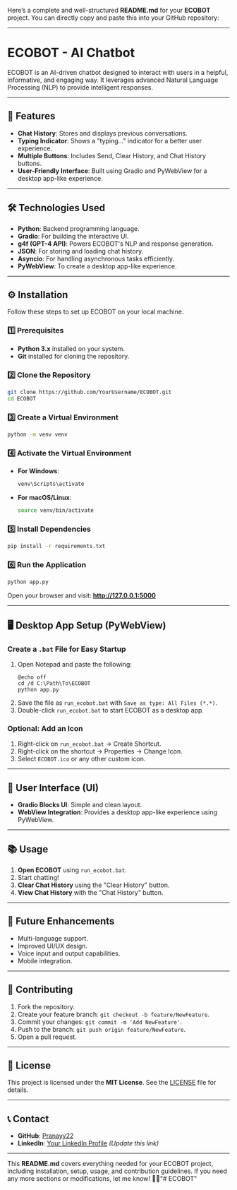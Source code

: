 Here’s a complete and well-structured **README.md** for your **ECOBOT** project. You can directly copy and paste this into your GitHub repository:

---

# ECOBOT - AI Chatbot

ECOBOT is an AI-driven chatbot designed to interact with users in a helpful, informative, and engaging way. It leverages advanced Natural Language Processing (NLP) to provide intelligent responses.

---

## 🚀 Features

- **Chat History**: Stores and displays previous conversations.
- **Typing Indicator**: Shows a "typing..." indicator for a better user experience.
- **Multiple Buttons**: Includes Send, Clear History, and Chat History buttons.
- **User-Friendly Interface**: Built using Gradio and PyWebView for a desktop app-like experience.

---

## 🛠️ Technologies Used

- **Python**: Backend programming language.
- **Gradio**: For building the interactive UI.
- **g4f (GPT-4 API)**: Powers ECOBOT's NLP and response generation.
- **JSON**: For storing and loading chat history.
- **Asyncio**: For handling asynchronous tasks efficiently.
- **PyWebView**: To create a desktop app-like experience.

---

## ⚙️ Installation

Follow these steps to set up ECOBOT on your local machine.

### 1️⃣ Prerequisites
- **Python 3.x** installed on your system.
- **Git** installed for cloning the repository.

### 2️⃣ Clone the Repository
```bash
git clone https://github.com/YourUsername/ECOBOT.git
cd ECOBOT
```

### 3️⃣ Create a Virtual Environment
```bash
python -m venv venv
```

### 4️⃣ Activate the Virtual Environment
- **For Windows**:
    ```bash
    venv\Scripts\activate
    ```
- **For macOS/Linux**:
    ```bash
    source venv/bin/activate
    ```

### 5️⃣ Install Dependencies
```bash
pip install -r requirements.txt
```

### 6️⃣ Run the Application
```bash
python app.py
```

Open your browser and visit: **http://127.0.0.1:5000**

---

## 🖥️ Desktop App Setup (PyWebView)

### Create a `.bat` File for Easy Startup
1. Open Notepad and paste the following:
    ```batch
    @echo off
    cd /d C:\Path\To\ECOBOT
    python app.py
    ```
2. Save the file as `run_ecobot.bat` with `Save as type: All Files (*.*)`.
3. Double-click `run_ecobot.bat` to start ECOBOT as a desktop app.

### Optional: Add an Icon
1. Right-click on `run_ecobot.bat` → Create Shortcut.
2. Right-click on the shortcut → Properties → Change Icon.
3. Select `ECOBOT.ico` or any other custom icon.

---

## 🎨 User Interface (UI)

- **Gradio Blocks UI**: Simple and clean layout.
- **WebView Integration**: Provides a desktop app-like experience using PyWebView.

---

## 📚 Usage

1. **Open ECOBOT** using `run_ecobot.bat`.
2. Start chatting!
3. **Clear Chat History** using the "Clear History" button.
4. **View Chat History** with the "Chat History" button.

---

## 🚧 Future Enhancements

- Multi-language support.
- Improved UI/UX design.
- Voice input and output capabilities.
- Mobile integration.

---

## 🤝 Contributing

1. Fork the repository.
2. Create your feature branch: `git checkout -b feature/NewFeature`.
3. Commit your changes: `git commit -m 'Add NewFeature'`.
4. Push to the branch: `git push origin feature/NewFeature`.
5. Open a pull request.

---

## 📄 License

This project is licensed under the **MIT License**. See the [LICENSE](LICENSE) file for details.

---

## 📞 Contact

- **GitHub**: [Pranayy22](https://github.com/Pranayy22)
- **LinkedIn**: [Your LinkedIn Profile](https://www.linkedin.com/in/YourProfile) *(Update this link)*

---

This **README.md** covers everything needed for your ECOBOT project, including installation, setup, usage, and contribution guidelines. If you need any more sections or modifications, let me know! 🚀😃"# ECOBOT" 
